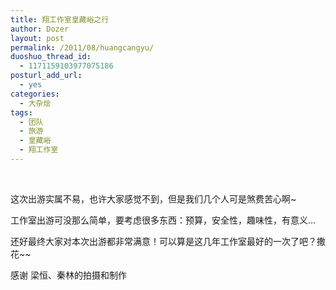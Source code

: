 ```yaml
---
title: 翔工作室皇藏峪之行
author: Dozer
layout: post
permalink: /2011/08/huangcangyu/
duoshuo_thread_id:
  - 1171159103977075186
posturl_add_url:
  - yes
categories:
  - 大杂烩
tags:
  - 团队
  - 旅游
  - 皇藏峪
  - 翔工作室
---
```

&nbsp;

这次出游实属不易，也许大家感觉不到，但是我们几个人可是煞费苦心啊~

工作室出游可没那么简单，要考虑很多东西：预算，安全性，趣味性，有意义…

还好最终大家对本次出游都非常满意！可以算是这几年工作室最好的一次了吧？撒花~~

<!--more-->

感谢 梁恒、秦林的拍摄和制作
